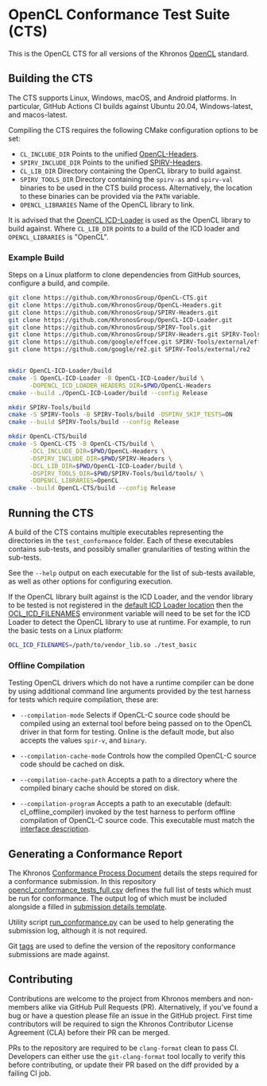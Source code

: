 # OpenCL Conformance Test Suite (CTS)

This is the OpenCL CTS for all versions of the Khronos
[OpenCL](https://www.khronos.org/opencl/) standard.

## Building the CTS

The CTS supports Linux, Windows, macOS, and Android platforms. In particular,
GitHub Actions CI builds against Ubuntu 20.04, Windows-latest, and
macos-latest.

Compiling the CTS requires the following CMake configuration options to be set:

* `CL_INCLUDE_DIR` Points to the unified
  [OpenCL-Headers](https://github.com/KhronosGroup/OpenCL-Headers).
* `SPIRV_INCLUDE_DIR` Points to the unified
  [SPIRV-Headers](https://github.com/KhronosGroup/SPIRV-Headers).
* `CL_LIB_DIR` Directory containing the OpenCL library to build against.
* `SPIRV_TOOLS_DIR` Directory containing the `spirv-as` and `spirv-val` binaries
   to be used in the CTS build process. Alternatively, the location to these binaries
   can be provided via the `PATH` variable.
* `OPENCL_LIBRARIES` Name of the OpenCL library to link.

It is advised that the [OpenCL ICD-Loader](https://github.com/KhronosGroup/OpenCL-ICD-Loader)
is used as the OpenCL library to build against. Where `CL_LIB_DIR` points to a
build of the ICD loader and `OPENCL_LIBRARIES` is "OpenCL".

### Example Build

Steps on a Linux platform to clone dependencies from GitHub sources, configure
a build, and compile.

```sh
git clone https://github.com/KhronosGroup/OpenCL-CTS.git
git clone https://github.com/KhronosGroup/OpenCL-Headers.git
git clone https://github.com/KhronosGroup/SPIRV-Headers.git
git clone https://github.com/KhronosGroup/OpenCL-ICD-Loader.git
git clone https://github.com/KhronosGroup/SPIRV-Tools.git
git clone https://github.com/KhronosGroup/SPIRV-Headers.git SPIRV-Tools/external/spirv-headers
git clone https://github.com/google/effcee.git SPIRV-Tools/external/effcee
git clone https://github.com/google/re2.git SPIRV-Tools/external/re2


mkdir OpenCL-ICD-Loader/build
cmake -S OpenCL-ICD-Loader -B OpenCL-ICD-Loader/build \
      -DOPENCL_ICD_LOADER_HEADERS_DIR=$PWD/OpenCL-Headers
cmake --build ./OpenCL-ICD-Loader/build --config Release

mkdir SPIRV-Tools/build
cmake -S SPIRV-Tools -B SPIRV-Tools/build -DSPIRV_SKIP_TESTS=ON
cmake --build SPIRV-Tools/build --config Release

mkdir OpenCL-CTS/build
cmake -S OpenCL-CTS -B OpenCL-CTS/build \
      -DCL_INCLUDE_DIR=$PWD/OpenCL-Headers \
      -DSPIRV_INCLUDE_DIR=$PWD/SPIRV-Headers \
      -DCL_LIB_DIR=$PWD/OpenCL-ICD-Loader/build \
      -DSPIRV_TOOLS_DIR=$PWD/SPIRV-Tools/build/tools/ \
      -DOPENCL_LIBRARIES=OpenCL
cmake --build OpenCL-CTS/build --config Release
```

## Running the CTS

A build of the CTS contains multiple executables representing the directories in
the `test_conformance` folder. Each of these executables contains sub-tests, and
possibly smaller granularities of testing within the sub-tests.

See the `--help` output on each executable for the list of sub-tests available,
as well as other options for configuring execution.

If the OpenCL library built against is the ICD Loader, and the vendor library to
be tested is not registered in the
[default ICD Loader location](https://github.com/KhronosGroup/OpenCL-ICD-Loader#registering-icds)
then the [OCL_ICD_FILENAMES](https://github.com/KhronosGroup/OpenCL-ICD-Loader#table-of-debug-environment-variables)
environment variable will need to be set for the ICD Loader to detect the OpenCL
library to use at runtime. For example, to run the basic tests on a Linux
platform:

```sh
OCL_ICD_FILENAMES=/path/to/vendor_lib.so ./test_basic
```

### Offline Compilation

Testing OpenCL drivers which do not have a runtime compiler can be done by using
additional command line arguments provided by the test harness for tests which
require compilation, these are:

* `--compilation-mode` Selects if OpenCL-C source code should be compiled using
  an external tool before being passed on to the OpenCL driver in that form for
  testing. Online is the default mode, but also accepts the values `spir-v`, and
  `binary`.

* `--compilation-cache-mode` Controls how the compiled OpenCL-C source code
  should be cached on disk.

* `--compilation-cache-path` Accepts a path to a directory where the compiled
  binary cache should be stored on disk.

* `--compilation-program` Accepts a path to an executable (default:
   cl_offline_compiler) invoked by the test harness to perform offline
   compilation of OpenCL-C source code.  This executable must match the
   [interface description](test_common/harness/cl_offline_compiler-interface.txt).

## Generating a Conformance Report

The Khronos [Conformance Process Document](https://members.khronos.org/document/dl/911)
details the steps required for a conformance submission.
In this repository [opencl_conformance_tests_full.csv](test_conformance/opencl_conformance_tests_full.csv)
defines the full list of tests which must be run for conformance. The output log
of which must be included alongside a filled in
[submission details template](test_conformance/submission_details_template.txt).

Utility script [run_conformance.py](test_conformance/run_conformance.py) can be
used to help generating the submission log, although it is not required.

Git [tags](https://github.com/KhronosGroup/OpenCL-CTS/tags) are used to define
the version of the repository conformance submissions are made against.

## Contributing

Contributions are welcome to the project from Khronos members and non-members
alike via GitHub Pull Requests (PR). Alternatively, if you've found a bug or have
a question please file an issue in the GitHub project. First time contributors
will be required to sign the Khronos Contributor License Agreement (CLA) before
their PR can be merged.

PRs to the repository are required to be `clang-format` clean to pass CI.
Developers can either use the `git-clang-format` tool locally to verify this
before contributing, or update their PR based on the diff provided by a failing
CI job.
